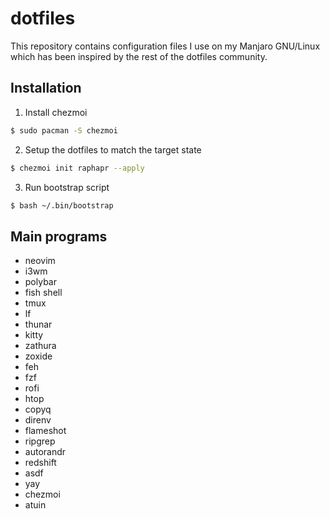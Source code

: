 # dotfiles

This repository contains configuration files I use on my Manjaro GNU/Linux which has been inspired by the rest of the dotfiles community.

## Installation

1. Install chezmoi

```bash
$ sudo pacman -S chezmoi
```

2. Setup the dotfiles to match the target state

```bash
$ chezmoi init raphapr --apply
```

3. Run bootstrap script

```bash
$ bash ~/.bin/bootstrap
```

## Main programs

- neovim
- i3wm
- polybar
- fish shell
- tmux
- lf
- thunar
- kitty
- zathura
- zoxide
- feh
- fzf
- rofi
- htop
- copyq
- direnv
- flameshot
- ripgrep
- autorandr
- redshift
- asdf
- yay
- chezmoi
- atuin
